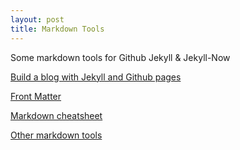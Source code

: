 ```yaml
---
layout: post
title: Markdown Tools
---
```


Some markdown tools for Github Jekyll & Jekyll-Now

[Build a blog with Jekyll and Github pages][1]

[Front Matter][2]

[Markdown cheatsheet][3]

[Other markdown tools][4]

[1]: https://www.smashingmagazine.com/2014/08/build-blog-jekyll-github-pages/
[2]: http://jekyllrb.com/docs/frontmatter/
[3]: https://github.com/adam-p/markdown-here/wiki/Markdown-Cheatsheet
[4]: https://github.com/adam-p/markdown-here/wiki/Other-Markdown-Tools
